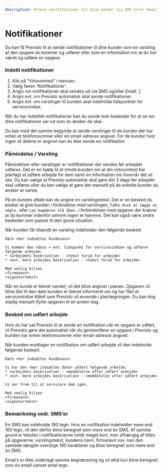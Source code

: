 ```yaml
---
description: Afsend notifikationer til dine kunder via SMS eller Email
---
```


# Notifikationer

Du kan få Previsto til at sende notifikationer til dine kunder som en varsling af den opgave du kommer og udfører eller som en information om at du _har_ været og udføre en opgave.

### Indstil notifikationer <a id="indstil-notifikationer"></a>

1. Klik på “Virksomhed” i menuen.
2. Vælg fanen ‘Notifikationer’.
3. Angiv om notifikationer skal sendes ud via SMS og/eller Email. [1](https://previsto.com/da/support/virksomhed-notifikationer/#fn:priser)
4. Angiv evt. om Previsto automatisk skal sende notifikationer.
5. Angiv evt. om varslinger til kunden skal indeholde tidspunkter for servicevindue.

Når du har indstillet notifikationer kan du sende test-beskeder for at se om dine notifikationer ser ud som du ønsker de skal.

Du kan med det samme begynde at sende varslinger til de kunder der har enten et telefonnummer eller en email-adresse angivet. For de kunder hvor ingen af delene er angivet kan du ikke sende en notifikation.

### Påmindelse / Varsling

Påmindelser eller varslinger er notifikationer der sendes før arbejdet udføres. Det er en hjælp til at minde kunden om at din virksomhed har planlagt at udføre arbejde for dem samt en information om hvornår det vil ske. Du kan vælge at Previsto automatisk skal gøre det 3 dage før arbejdet skal udføres eller du kan vælge at gøre det manuelt på de enkelte kunder du ønsker at varsle.

På en kundes aftale kan du angive en varslingstekst. Det er en besked du ønsker at give kunden i forbindelse med varslingen, f.eks. `Husk at lægge en nøgle.` eller `Lad bagdøren stå åben.` i forbindelsen med opgaver der kræver at du kommer indenfor selvom ingen er hjemme. Det kan også være andre beskeder som passer til den givne situation.

Når kunden får tilsendt en varsling indeholder den følgende besked:

```text
Kære <her indsættes kundenavn>

Vi kommer den <dato + evt. tidspunkt for servicevindue> og udfører følgende arbejde:
* <arbejdets beskrivelse> - <tekst forud for arbejde>
* <evt. mere arbejdes beskrivelse> - <tekst forud for arbejde>

Med venlig hilsen
<firmanavn>
<signaturtekst>
```

Når en kunde er blevet varslet, vil det blive angivet i planen. Opgaven vil blive låst til den dato kunden er blevet informeret om og har fået et servicevindue tildelt som Previsto vil anvende i planlægningen. Du kan dog stadig manuelt flytte opgaven til en anden dag.

### Besked om udført arbejde <a id="besked-om-udf&#xF8;rt-arbejde"></a>

Hvis du har sat Previsto til at sende en notifikation når en opgave er udført, vil Previsto gøre det automatisk når du gennemfører en opgave i Previsto og kunden har enten telefonnummer eller email-adresse angivet.

Når kunden modtager en notifikation om udført arbejde vil den indeholde følgende besked:

```text
Kære <her indsættes kundenavn>

Vi har den <her indsættes dato> udført følgende arbejde:
* <arbejdets beskrivelse> - <meddelelse efter udført arbejde>
* <evt. mere arbejdes beskrivelse> - <meddelelse efter udført arbejde>

Vi ser frem til at servicere dem igen.

Med venlig hilsen
<firmanavn>
<signaturtekst>
```

### Bemærkning vedr. SMS’er <a id="bem&#xE6;rkning-vedr-smser"></a>

En SMS kan indeholde 160 tegn. Hvis en notifikation indeholder mere end 160 tegn, vil den derfor blive beregnet som mere end én SMS. Af samme grund er teksten i notifikationerne holdt meget kort, men afhængig af titlen på opgaverne, varslingstekst, kundens navn, firmanavn osv. kan den samlede længde overstige 160 karakterer og blive beregnet som mere end én SMS.

Email’s er ikke underlagt samme begrænsning og vil altid kun blive beregnet som én email uanset antal tegn.

